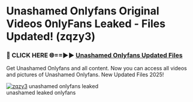 # Unashamed Onlyfans Original Videos 0nlyFans Leaked - Files Updated! (zqzy3)

<h3>🔴 CLICK HERE 🌐==►► <a href="https://tinyurl.com/3hn5wdd3" rel="nofollow">Unashamed Onlyfans Updated Files</a></h3>

Get Unashamed Onlyfans and all content. Now you can access all videos and pictures of Unashamed Onlyfans. New Updated Files 2025!

[![zqzy3](https://i.imgur.com/4HnBqBT.gif)](https://tinyurl.com/3hn5wdd3)
unashamed onlyfans leaked<br>
unashamed leaked onlyfans